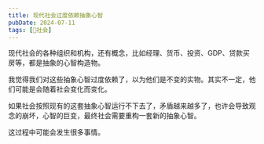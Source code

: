 ```yaml
---
title: 现代社会过度依赖抽象心智
pubDate: 2024-07-11
tags: [👫社会]
---
```


现代社会的各种组织和机构，还有概念，比如经理、货币、投资、GDP、贷款买房等，都是抽象的心智构造物。

我觉得我们对这些抽象心智过度依赖了，以为他们是不变的实物。其实不一定，他们可能是会随着社会变化而变化。

如果社会按照现有的这套抽象心智运行不下去了，矛盾越来越多了，也许会导致观念的崩坏，心智的巨变，最终社会需要重构一套新的抽象心智。

这过程中可能会发生很多事情。
